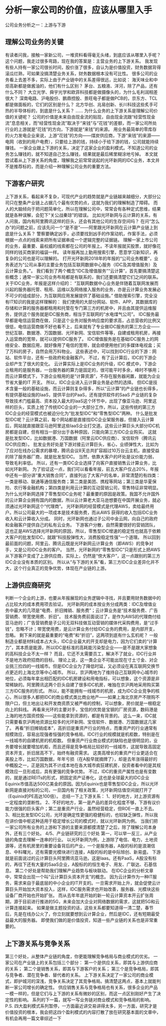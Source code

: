 # 分析一家公司的价值，应该从哪里入手
公司业务分析之一：上游与下游

## 理解公司业务的关键
有读者问我，接触一家新公司，一堆资料看得毫无头绪，到底应该从哪里入手呢？
这个问题，我走过很多弯路，现在我的答案是：主营业务的上下游关系。
我发现有些人持有一家公司很长时间，股价涨了很多，自认为是价值投资，财务数据背得滚瓜烂熟，可如果没搞清楚业务关系，财务数据根本没有可比性。
很多公司的业务看上去差不多，实际上由于产业链中的关系差得很远，比如说：
海天味业和中炬高新都是做酱油的，他们有什么区别？
茅台、五粮液、洋河，除了产品，还有什么不同？
大立光学、舜宇光学和欧菲科技都是做摄像头的，为什么毛利润相差很大？
深南电路、沪电股份、鹏鼎控股、景旺电子都是做PCB的，京东方、TCL都是做面板的，它们的区别是什么？
北方华创、兆易创新、长川科技这些炙手可热的半导体标的，到底是什么关系？
……
为什么业务的上下游关系是理解公司价值的关键呢？
公司的价值是未来自由现金流的贴现，自由现金流跟“经营性现金流”息息相关，而“经营性现金流”取决于“来钱”与“花钱”的差额，而一家公司所处行业的上游就是“花钱”的方向，下游就是“来钱”的来源。
用业务最简单的零库存的火力发电企业来说，上游“花钱”的方向——煤炭供应商，下游“来钱”的来源——电网（收到的用户电费），只要给上游的钱，持续小于给下游的钱，公司就能持续赚钱。
一家企业跟上下游的关系，决定了这家企业的盈利模式。不知道公司的业务怎么赚钱的，就不知道自己怎么赚钱，结果就是最后稀里糊涂地亏掉。
本文就尝试着从上下游关系的角度，理解我之前常常说起的光环新网的IDC业务，本文并不是推荐标的，而是介绍一种理解公司业务的重要方法。

## 下游客户研究
上下游关系，看起来不复杂，可现代产业的趋势就是产业链越来越细分，大部分公司只在整条产业链上占据几个最有优势的点，这就为我们的理解制造了障碍。
而人的大脑倾向于把问题简单化，所以在理解公司中，常常会有各种定式思维，结果就是各种误解，会犯下“关公战秦琼”的错误。
比如光环新网与云计算的关系，有人问我，国内有阿里腾讯这样的巨头，还会有其他公司的生存空间吗？
在问“怎么办”的问题之前，应该先问一个“是不是”——阿里跟光环新网在云计算产业链上到底是什么关系？
警察要确定凶手，必须要找到凶手的作案动机，作案手法，必须根据一点点的线索来把所有证据串成一个逻辑完整的证据链。
理解一家上市公司的业务，最重要、最权威的线索都在公司的年报上。不读年报就买股票，就好像花同样的钱买商家的福袋一样。
读年报再加上勤用搜索引擎，愿意学习新知识，再复杂的公司也是可以理解的。
打开光环新网2018年的年报的“公司业务概要”，业务表述为“公司从事的主要业务包括互联网数据中心服务（IDC及其增值服务）及云计算业务。”。
我们看到了两个概念“IDC及增值服务”“云计算”，首先要搞清楚这些概念；通常一家公司业务布局都是有联系的，我们还要搞清楚它们之间的联系。
关于IDC业务，年报是这样介绍的：
“互联网数据中心业务是伴随着互联网发展而兴起的服务器托管、租用、运维以及网络接入服务的业务，亦是云计算业务发展必不可少的组成部分，为互联网应用发展提供了基础设施。”
借助搜索引擎，完全没有IT知识的我是这样理解的：
我们使用的大部分网站、软件、APP，其数据库的存储和计算的服务器都租用和托管在专门第三方的机房中，并且由其提供运维服务，提供这个服务就是IDC服务商，相当于互联网的“水电煤气公司”。
IDC服务最早都是电信运营商在做，只是这个业务对服务响应度的要求高，占总营收的比例又很低，电信运营商做不好也看不上，后来就有了专业做IDC服务的第三方企业——世纪互联、数据港、万国数据、光环新网、宝信软件等等，自建或租用机房，再接入运营商的宽带，就可以提供IDC服务了。
IDC增值服务是在基础IDC服务上的网络安全、数据应用，就好像用了电信的宽带，就会顺便用他们的多媒体电视盒；买了万科的房子，自然会用万科物业。
这些表述中，可以找到IDC行业的下游：网站、软件平台，还有一些政府和金融客户。
不过，有了云计算后，IDC的下游企业却产生了很大的变化。
云计算实际上是IDC业务的升级，IDC 模式中，下游企业租用的是服务器，一台服务器的算力是固定的，很可能平时多余，峰时不够用；而云计算模式下，下游企业租用的是“计算资源”，不存在服务器闲置，就能为企业节省大量的IT 开支。
所以，IDC企业进入云计算业务是必然的选择。
但IDC是技术含量一般的基础设施，而云计算则复杂得多，所以“云计算”的产业链也长得多，有提供基础设施的IaaS，提供平台的PaaS，还有提供软件的SaaS
产业链的复杂导致技术门槛最高、资本投入最大的IaaS这个环节中，出现了像亚马逊、阿里这样的巨头，实质上抢了传统IDC企业的一大部分工作，所以，这些传统的第三方IDC企业的经营模式也被迫分化为“批发型IDC”和“零售型IDC”两种。
什么是批发型IDC呢？云计算之前，每个网站都是直接找IDC企业架服务器，但接入云计算后，网站就直接跟亚马逊阿里这些IaaS企业打交道。这些云计算巨头大部分IDC机房都是自建，但有相当一部分出于各种原因，只能向第三方IDC企业购买。
这就是批发型IDC，比如数据港、万国数据（阿里云IDC供应商）、宝信软件（腾讯云IDC供应商）。
批发业务好处是下游对接云计算巨头，省心，业绩弹性大，比如为了应对在线办公需求的暴增，腾讯会议8天总共扩容超过10万台云主机，直接受益的除了服务器厂商，就是批发型IDC。
当然，依靠大客户的坏处是议价能力弱，导致毛利率低。
所以，还有一类IDC企业选择了向客户直接销售云计算业务，比如光环新网。
为了验证这一点，我们可以看看年报，前五大客户仅占20%，年报中还有一部分讲“重大销售合同”，直接列出了大客户的名单，非常清楚的有四类：
一类是移动、联通等通信服务商；第二类是美团、携程等网站；第三类是华夏保险、农行等金融机构；第四类是利用云计算的互动营销公司，零售特征非常明显。
为什么光环新网选择了零售型IDC业务呢？最重要的原因是政策。我国不允许国外的云计算企业拥有国内的数据，所以云计算老大亚马逊想要在中国开展业务，就必须通过光环新网这个“代理商”。
光环新网的经营模式是代理AWS，卖给最终用户。所以公司最大的一项成本是技术服务费，而从AWS 获得的收入包括IDC业务收入和云计算收入分成。
同时，光环新网也通过子公司中金云网，向自己的政府和金融客户提供自己的私有云业务。
下游客户分散，自然需要很好的营销团队，这也正是AWS选择光环新网的原因，所以，零售型IDC增速的稳定性也就高于依赖大客户的批发型IDC，就跟“科技股弹性大，消费股稳定性强”一个道理。
所以回到最前面的问题，阿里云、腾讯云既是光环新网云计算业务（即AWS）的竞争对手，又是公司IDC业务的客户。
当然，光环新网的“零售型IDC”只是形式上把AWS从下游客户变成了上游供应商，实际上，仍然是“傍大客户”，这一点跟别的第三方IDC企业没有本质的区别。
所以从“与下游的关系”看，第三方IDC企业差异化并不大，这个行业真正的竞争优势，体现在产业链的上游。
## 上游供应商研究
判断一个企业的上游，也要从年报展现的业务逻辑中寻找，并且要用财务数据中的占比较大的成本费用项去验证。
光环新网的成本按业务分成两类：IDC及增值业务中最大的几项是“电费、折旧摊销、服务费”；云计算业务是“技术服务费、广告营销费、带宽使用费、折旧”。
技术服务费前面说过了，是作为AWS的代理商付给亚马逊的；广告营销费是子公司无双科技做互动营销的媒体代采购费用，是“过手钱”，忽略不计；带宽使用费，是云计算业务付给IDC业务的费用，是内部开支，忽略。
剩下来的就是最重要的“电费”和“折旧”，这两项到底有什么玄机呢？
一般制造业都是材料成本占大头，IDC企业最大的开支却是电力，因为它们卖的“计算力”，其本质是能源，所以IDC是标准的高耗能污染型企业——是不是跟大家想象的高科技企业不太一样？
而且，它还不太需要员工，解决不了就业，IDC行业并不是地方政府招商的目标。
理论上说，这一类企业不可能出现在寸土寸金、对企业挑三捡四的一线城市。但是IDC企业为了降低时延，又必须设在离互联网交换节点更近的上海北京等中心城市。
所以，京沪两地为了维持自己互联网中心城市的地位，必须每年拿出相匹配的IDC机房建设和用电指标，可以想象，这个资源是非常稀缺的。阿里腾讯这两个巨头自建了很多IDC机房，唯独在京沪两地采用购买第三方IDC服务的形式。
所以，能不能拥有一线城市的机房，成为IDC企业竞争的核心，所以很多人都把IDC的商业模式类比商业地产——如果上海北京房产不限购不限户口，但土地出让和开发商资质又被严格的控制，可以想象，房价就是一根稳定向上的斜线。
再看来光环的主要对手，宝信的优势是宝钢的厂房资源，数码港是上海的地方国资控股——这些能拿到资源的，都是有背景的。
这么一来，IDC就只需要看京沪两地资源比较多的光环新网、宝信软件、数据港、万国数据这几家了。
再看“折旧摊销成本”，高折旧是重资产行业的特点，而重资产的行业通常有规模效应，容易出现强者恒强的竞争格局。IDC行业的规模就是机柜数，特别是在一线城市的自建机房的机柜数。
但重资产行业商业模式的缺陷也是很明显的，业务要增长就要增加机柜，而且还得是竞争格局比较好的一线城市，这就导致高固定资本开支，折旧居高不下，始终有融资需求。
这类高增长的重资产行业更适合在美股上市，比如万国数据，年年亏损（在A股早就摘牌了），却是去年涨得最好的中概股之一，正是因为其不计成本地在各大城市疯狂建机房，投资者看中的是其规模效应一旦形成后，具有更强的竞争优势。
不过，IDC的重资产属性也是有变数的，就是通过REITs的形式，把固定资产证券化，这也是全球最大的IDC企业Equinix市值高达500亿美金的原因。因为Equinix也是零售型IDC企业，所以光环新网是直接对标的公司，一旦国内有了相关政策，光环新网估值空间就打开了（Equinix的PE高达100倍）。
总结一下上下游关系：
1、好的地方，对上游资源有一定程度的垄断性。
2、不好的地方，第一是产品的差异化程度不够，下游有议价能力很强的巨头客户；第二是重资产行业，虽然经营稳定，但ROE一直上不去。
3、相比批发型IDC公司，光环是确定性更强的稳健标的，也较缺乏弹性，所以我在讲价值中枢这种适用于稳定增长公司的模式时，就以光环新网为例。
当我们把一家公司所有业务的上游和下游的主要来源都摸清楚了之后，除了理解公司本身外，还有三个好处。
4/5、产业链研究的三个好处
第一，可以举一反三，从产业链的角度去理解一连串的行业。
以光环新网为例，上游除了电信、电力，土地资源等，还有机房里的重要设备背后的产业，一个是服务器，A股的标的是浪潮信息、中科曙光，还有需要光模块进行连接，A股的标的是中际旭创、新易盛。
下游就是前面说过的云计算巨头阿里腾讯亚马逊。这是Iaas。还有PaaS，A股没有标的，再往下还有大量的SaaS企业，A股标的的恒生电子、用友、广联达、石基信息。
第二个好处是帮助我们理解产业趋势与板块联动。
在IDC企业的分析文章中，常常会出现一个叫“云计算巨头资本开支”的概念。
因为云计算作为一种IT服务，需求来自于最底层的中小企业的IT开支的。一旦需求开始上升，就会促使云计算巨头开始加大资本投入，这样，IDC服务需求也开始改善，服务器、光模块这些设备厂商开始也开始扩张。
而从去年年底开始的新一轮云计算资本开云扩张周期，源于目前进行推进的5G，未来会加大企业对网络数据的需求，这就把5G和云计算连接起来。
如果是做主题投资的话，这些关系都要知道得一清二楚，春节后，先是在线办公火了，你立刻就要想到云计算企业，然后是IDC，还有短期最受益最大的服务器。
即使我们做的是价值投资，知道一些产业链的关系也是非常重要的。

## 上下游关系与竞争关系
第三个好处，从整体产业链的角度，你更能理解竞争格局与商业模式的优劣。
一家公司在产业链上的关系包括三个部分：
第一个是供应关系，即其与上游供应商的关系；
第二个是销售关系，即其与下游客户的关系；
第三个是竞争格局，即其与竞争者、潜在竞争者、替代者的关系。
上下游关系决定了一家公司的商业模式，即护城河的深浅，竞争关系决定了其竞争格局。搞清楚这两点，基本上就能判断一家公司增长的确定性。
供应销售关系与竞争格局也有关系，很多企业的产品一模一样的，但是它们与上下游的关系有微妙的区别，而这一点区别刚好产生了决定性的影响。
系列的下一篇，就写一写业务链对商业模式和竞争格局的影响。
P.S.
四大盈利模式系列暂停，一方面最近讲交易讲得太多，另一方面，研究才是价值投资的根本，我会把这四个盈利模式的内容打散了放在研究基本面的文章中，有机会再用一篇文章综述一下
